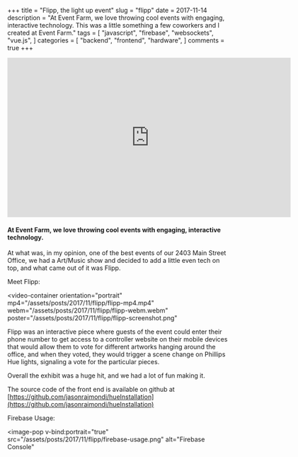+++
title = "Flipp, the light up event"
slug = "flipp"
date = 2017-11-14
description = "At Event Farm, we love throwing cool events with engaging, interactive technology. This was a little something a few coworkers and I created at Event Farm."
tags = [ 
    "javascript", 
    "firebase",
    "websockets", 
    "vue.js",
]
categories = [
    "backend",
    "frontend",
    "hardware",
]
comments = true
+++

<div class="video-responsive">
    <iframe src="https://player.vimeo.com/video/218034844" width="640" height="360" frameborder="0" webkitallowfullscreen mozallowfullscreen allowfullscreen></iframe>
</div>

#### At Event Farm, we love throwing cool events with engaging, interactive technology.

At what was, in my opinion, one of the best events of our 2403 Main Street Office, we had a Art/Music show and decided to add a little even tech on top, and what came out of it was Flipp.

Meet Flipp:

<video-container
    orientation="portrait"
    mp4="/assets/posts/2017/11/flipp/flipp-mp4.mp4"
    webm="/assets/posts/2017/11/flipp/flipp-webm.webm"
    poster="/assets/posts/2017/11/flipp/flipp-screenshot.png"
></video-container>

Flipp was an interactive piece where guests of the event could enter their phone number to get access to a controller website on their mobile devices that would allow them to vote for different artworks hanging around the office, and when they voted, they would trigger a scene change on Phillips Hue lights, signaling a vote for the particular pieces.

Overall the exhibit was a huge hit, and we had a lot of fun making it.

The source code of the front end is available on github at [https://github.com/jasonraimondi/hueInstallation](https://github.com/jasonraimondi/hueInstallation)

Firebase Usage: 

<image-pop
    v-bind:portrait="true"
    src="/assets/posts/2017/11/flipp/firebase-usage.png"
    alt="Firebase Console"
></image-pop>
